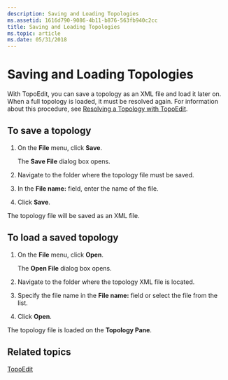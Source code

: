 ```yaml
---
description: Saving and Loading Topologies
ms.assetid: 1616d790-9086-4b11-b876-563fb940c2cc
title: Saving and Loading Topologies
ms.topic: article
ms.date: 05/31/2018
---
```


# Saving and Loading Topologies

With TopoEdit, you can save a topology as an XML file and load it later on. When a full topology is loaded, it must be resolved again. For information about this procedure, see [Resolving a Topology with TopoEdit](resolving-a-topology-with-topoedit.md).

## To save a topology

1.  On the **File** menu, click **Save**.

    The **Save File** dialog box opens.

2.  Navigate to the folder where the topology file must be saved.

3.  In the **File name:** field, enter the name of the file.

4.  Click **Save**.

The topology file will be saved as an XML file.

## To load a saved topology

1.  On the **File** menu, click **Open**.

    The **Open File** dialog box opens.

2.  Navigate to the folder where the topology XML file is located.

3.  Specify the file name in the **File name:** field or select the file from the list.

4.  Click **Open**.

The topology file is loaded on the **Topology Pane**.

## Related topics

<dl> <dt>

[TopoEdit](topoedit.md)
</dt> </dl>

 

 



